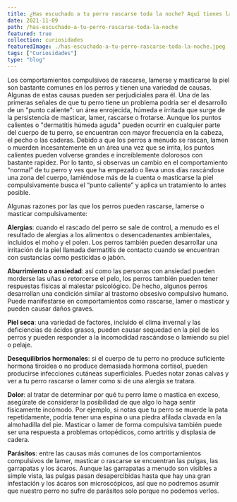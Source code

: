 ```yaml
---
title: ¿Has escuchado a tu perro rascarse toda la noche? Aquí tienes la respuesta
date: 2021-11-09
path: /has-escuchado-a-tu-perro-rascarse-toda-la-noche
featured: true
collection: curiosidades
featuredImage: ./has-escuchado-a-tu-perro-rascarse-toda-la-noche.jpeg
tags: ["Curiosidades"]
type: "blog"
---
```


Los comportamientos compulsivos de rascarse, lamerse y masticarse la piel son bastante comunes en los perros y tienen una variedad de causas. Algunas de estas causas pueden ser perjudiciales para él. Una de las primeras señales de que tu perro tiene un problema podría ser el desarrollo de un "punto caliente": un área enrojecida, húmeda e irritada que surge de la persistencia de masticar, lamer, rascarse o frotarse. Aunque los puntos calientes o "dermatitis húmeda aguda" pueden ocurrir en cualquier parte del cuerpo de tu perro, se encuentran con mayor frecuencia en la cabeza, el pecho o las caderas. Debido a que los perros a menudo se rascan, lamen o muerden incesantemente en un área una vez que se irrita, los puntos calientes pueden volverse grandes e increíblemente dolorosos con bastante rapidez.
Por lo tanto, si observas un cambio en el comportamiento “normal” de tu perro y ves que ha empezado o lleva unos días rascándose una zona del cuerpo, lamiéndose más de la cuenta o masticarse la piel compulsivamente busca el “punto caliente” y aplica un tratamiento lo antes posible.

Algunas razones por las que los perros pueden rascarse, lamerse o masticar compulsivamente:

 <b>Alergias</b>: cuando el rascado del perro se sale de control, a menudo es el resultado de alergias a los alimentos o desencadenantes ambientales, incluidos el moho y el polen. Los perros también pueden desarrollar una irritación de la piel llamada dermatitis de contacto cuando se encuentran con sustancias como pesticidas o jabón.
 
 <b>Aburrimiento o ansiedad</b>: así como las personas con ansiedad pueden morderse las uñas o retorcerse el pelo, los perros también pueden tener respuestas físicas al malestar psicológico. De hecho, algunos perros desarrollan una condición similar al trastorno obsesivo compulsivo humano. Puede manifestarse en comportamientos como rascarse, lamer o masticar y pueden causar daños graves.
 
 <b>Piel seca</b>: una variedad de factores, incluido el clima invernal y las deficiencias de ácidos grasos, pueden causar sequedad en la piel de los perros y pueden responder a la incomodidad rascándose o lamiendo su piel o pelaje.
 
 <b>Desequilibrios hormonales</b>: si el cuerpo de tu perro no produce suficiente hormona tiroidea o no produce demasiada hormona cortisol, pueden producirse infecciones cutáneas superficiales. Puedes notar zonas calvas y ver a tu perro rascarse o lamer como si de una alergia se tratara.
 
 <b>Dolor</b>: al tratar de determinar por qué tu perro lame o mastica en exceso, asegúrate de considerar la posibilidad de que algo lo haga sentir físicamente incómodo. Por ejemplo, si notas que tu perro se muerde la pata repetidamente, podría tener una espina o una piedra afilada clavada en la almohadilla del pie. Masticar o lamer de forma compulsiva también puede ser una respuesta a problemas ortopédicos, como artritis y displasia de cadera.
 
 <b>Parásitos</b>: entre las causas más comunes de los comportamientos compulsivos de lamer, masticar o rascarse se encuentran las pulgas, las garrapatas y los ácaros. Aunque las garrapatas a menudo son visibles a simple vista, las pulgas pasan desapercibidas hasta que hay una gran infestación y los ácaros son microscópicos, así que no podremos asumir que nuestro perro no sufre de parásitos solo porque no podemos verlos.
